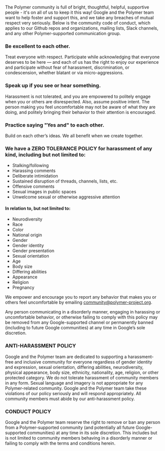 The Polymer community is full of bright, thoughtful, helpful, supportive people - it's on all of us to keep it this way! Google and the Polymer team want to help foster and support this, and we take any breaches of mutual respect very seriously. Below is the community code of conduct, which applies to our Github repos and organizations, mailing lists, Slack channels, and any other Polymer-supported communication group.

### Be excellent to each other.

Treat everyone with respect. Participate while acknowledging that everyone deserves to be here — and each of us has the right to enjoy our experience and participate without fear of harassment, discrimination, or condescension, whether blatant or via micro-aggressions.

### Speak up if you see or hear something.

Harassment is not tolerated, and you are empowered to politely engage when you or others are disrespected. Also, assume positive intent. The person making you feel uncomfortable may not be aware of what they are doing, and politely bringing their behavior to their attention is encouraged.

### Practice saying "Yes and" to each other.

Build on each other’s ideas. We all benefit when we create together.

### We have a ZERO TOLERANCE POLICY for harassment of any kind, including but not limited to:

* Stalking/following
* Harassing comments
* Deliberate intimidation
* Sustained disruption of threads, channels, lists, etc.
* Offensive comments
* Sexual images in public spaces
* Unwelcome sexual or otherwise aggressive attention

#### In relation to, but not limited to:

* Neurodiversity
* Race
* Color
* National origin
* Gender
* Gender identity
* Gender presentation
* Sexual orientation
* Age
* Body size
* Differing abilities
* Appearance
* Religion
* Pregnancy

We empower and encourage you to report any behavior that makes you or others feel uncomfortable by emailing community@polymer-project.org.

Any person communicating in a disorderly manner, engaging in harassing or uncomfortable behavior, or otherwise failing to comply with this policy may be removed from any Google-supported channel or permanently banned (including to future Google communities) at any time in Google’s sole discretion.

### ANTI-HARASSMENT POLICY

Google and the Polymer team are dedicated to supporting a harassment-free and inclusive community for everyone regardless of gender identity and expression, sexual orientation, differing abilities, neurodiversity, physical appearance, body size, ethnicity, nationality, age, religion, or other protected category. We do not tolerate harassment of community members in any form. Sexual language and imagery is not appropriate for any Polymer-related community. Google and the Polymer team take these violations of our policy seriously and will respond appropriately. All community members must abide by our anti-harassment policy.

### CONDUCT POLICY

Google and the Polymer team reserve the right to remove or ban any person from a Polymer-supported community (and potentially all future Google-supported communities) at any time in its sole discretion. This includes but is not limited to community members behaving in a disorderly manner or failing to comply with the terms and conditions herein.
